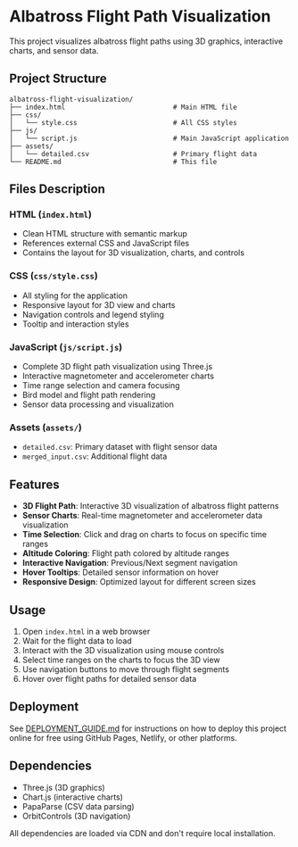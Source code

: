# Albatross Flight Path Visualization

This project visualizes albatross flight paths using 3D graphics, interactive charts, and sensor data.

## Project Structure

```
albatross-flight-visualization/
├── index.html                           # Main HTML file
├── css/
│   └── style.css                        # All CSS styles
├── js/
│   └── script.js                        # Main JavaScript application
├── assets/
│   └── detailed.csv                     # Primary flight data
└── README.md                            # This file
```

## Files Description

### HTML (`index.html`)
- Clean HTML structure with semantic markup
- References external CSS and JavaScript files
- Contains the layout for 3D visualization, charts, and controls

### CSS (`css/style.css`)
- All styling for the application
- Responsive layout for 3D view and charts
- Navigation controls and legend styling
- Tooltip and interaction styles

### JavaScript (`js/script.js`)
- Complete 3D flight path visualization using Three.js
- Interactive magnetometer and accelerometer charts
- Time range selection and camera focusing
- Bird model and flight path rendering
- Sensor data processing and visualization

### Assets (`assets/`)
- `detailed.csv`: Primary dataset with flight sensor data
- `merged_input.csv`: Additional flight data

## Features

- **3D Flight Path**: Interactive 3D visualization of albatross flight patterns
- **Sensor Charts**: Real-time magnetometer and accelerometer data visualization
- **Time Selection**: Click and drag on charts to focus on specific time ranges
- **Altitude Coloring**: Flight path colored by altitude ranges
- **Interactive Navigation**: Previous/Next segment navigation
- **Hover Tooltips**: Detailed sensor information on hover
- **Responsive Design**: Optimized layout for different screen sizes

## Usage

1. Open `index.html` in a web browser
2. Wait for the flight data to load
3. Interact with the 3D visualization using mouse controls
4. Select time ranges on the charts to focus the 3D view
5. Use navigation buttons to move through flight segments
6. Hover over flight paths for detailed sensor data

## Deployment

See [DEPLOYMENT_GUIDE.md](DEPLOYMENT_GUIDE.md) for instructions on how to deploy this project online for free using GitHub Pages, Netlify, or other platforms.

## Dependencies

- Three.js (3D graphics)
- Chart.js (interactive charts)
- PapaParse (CSV data parsing)
- OrbitControls (3D navigation)

All dependencies are loaded via CDN and don't require local installation.
